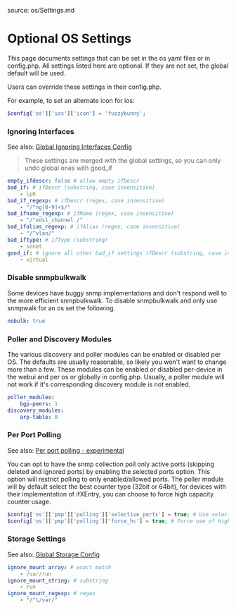 source: os/Settings.md
# Optional OS Settings

This page documents settings that can be set in the os yaml files or in config.php.
All settings listed here are optional. If they are not set, the global default will be used.

Users can override these settings in their config.php.

For example, to set an alternate icon for ios:
```php
$config['os']['ios']['icon'] = 'fuzzybunny';
```

### Ignoring Interfaces
See also: [Global Ignoring Interfaces Config](../../Support/Configuration.md#interfaces-to-be-ignored)

> These settings are merged with the global settings, so you can only undo global ones with good_if

```yaml
empty_ifdescr: false # allow empty ifDescr
bad_if: # ifDescr (substring, case insensitive)
    - lp0
bad_if_regexp: # ifDescr (regex, case insensitive)
    - "/^ng[0-9]+$/"
bad_ifname_regexp: # ifName (regex, case insensitive)
    - "/^xdsl_channel /"
bad_ifalias_regexp: # ifAlias (regex, case insensitive)
    - "/^vlan/"
bad_iftype: # ifType (substring)
    - sonet
good_if: # ignore all other bad_if settings ifDescr (substring, case insensitive)
    - virtual

```

### Disable snmpbulkwalk
Some devices have buggy snmp implementations and don't respond well to the more efficient snmpbulkwalk.
To disable snmpbulkwalk and only use snmpwalk for an os set the following.

```yaml
nobulk: true
```

### Poller and Discovery Modules
The various discovery and poller modules can be enabled or disabled per OS.  The defaults are usually reasonable, so likely you won't want to change more than a few.
These modules can be enabled or disabled per-device in the webui and per os or globally in config.php.
Usually, a poller module will not work if it's corresponding discovery module is not enabled.

```yaml
poller_modules:
    bgp-peers: 1
discovery_modules:
    arp-table: 0
```

### Per Port Polling
See also: [Per port polling - experimental](../../Support/Performance.md#per-port-polling-experimental)

You can opt to have the snmp collection poll only active ports (skipping deleted and ignored ports) by enabling the selected ports option.
This option will restrict polling to only enabled/allowed ports. The poller module will by default select the best counter type (32bit or 64bit),
for devices with their implementation of ifXEntry, you can choose to force high capacity counter usage.

```php
$config['os']['pmp']['polling']['selective_ports'] = true; # Use selective port polling for this OS
$config['os']['pmp']['polling']['force_hc'] = true; # Force use of High Capacity counters
```

### Storage Settings
See also: [Global Storage Config](../../Support/Configuration.md#storage-configuration)

```yaml
ignore_mount array: # exact match
    - /var/run
ignore_mount_string: # substring
    - run
ignore_mount_regexp: # regex
    - "/^\/var/"
```
